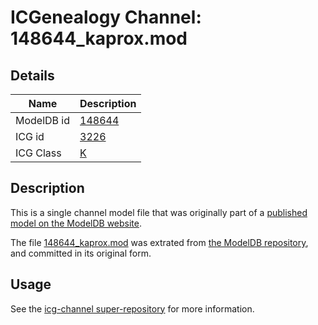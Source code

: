# ICGenealogy Channel: 148644\_kaprox.mod

## Details

Name | Description
---- | -----------
ModelDB id | [148644](http://senselab.med.yale.edu/ModelDB/ShowModel.cshtml?model=148644)
ICG id | [3226](http://icg.neurotheory.ox.ac.uk/channels/1/3226)
ICG Class | [K](http://icg.neurotheory.ox.ac.uk/channels/1)

## Description

This is a single channel model file that was originally part of a [published model on the ModelDB website](http://senselab.med.yale.edu/mModelDB/ShowModel.cshtml?model=148644).

The file [148644\_kaprox.mod](148644_kaprox.mod) was extrated from [the ModelDB repository](http://senselab.med.yale.edu/ModelDB/ShowModel.cshtml?model=148644), and committed in its original form.

## Usage

See the [icg-channel super-repository](https://github.com/icgenealogy/icg-channels) for more information.